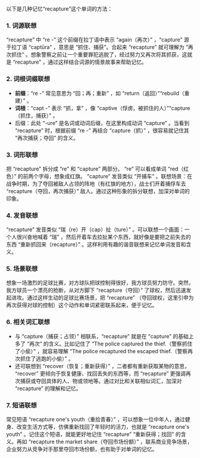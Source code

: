 以下是几种记忆“recapture”这个单词的方法：

### 1. 词源联想
“recapture” 中 “re -” 这个前缀在拉丁语中表示 “again（再次）” ，“capture” 源于拉丁语 “captūra” ，意思是 “抓住、捕获”。合起来 “recapture” 就可理解为 “再次抓住” 。想象警察之前让一个重要罪犯逃脱了，经过努力又再次将其抓获，这就是 “recapture” ，通过这样结合词源的情景故事来帮助记忆。

### 2. 词根词缀联想
 - **前缀**：“re -” 常见意思为 “回；再；重新” ，如 “return（返回）”“rebuild（重建）” 。
 - **词根**：“capt -” 表示 “抓，拿” ，像 “captive（俘虏，被抓住的人）”“capture（抓住，捕获）” 。
 - 后缀：此处 “-ure” 是名词或动词后缀，在这里构成动词 “capture” 。当看到 “recapture” 时，根据前缀 “re -” 再结合 “capture（抓）” ，很容易就记住其 “再次捕获；夺回” 的含义。

### 3. 词形联想
把 “recapture” 拆分成 “re” 和 “capture” 两部分。 “re” 可以看成单词 “red（红色）” 的前两个字母，想象成红旗。 “capture” 发音类似 “开捕车” 。联想场景：在战争时期，为了夺回被敌人占领的阵地（有红旗的地方），战士们开着捕俘车去 “recapture（夺回，再次捕获）” 敌人。通过这种形象的拆分联想，加深对单词的印象。

### 4. 发音联想
“recapture” 发音类似 “瑞（re）开（cap）扯（ture）” 。可以联想一个画面：一个人很兴奋地喊着 “瑞” ，然后开着车去拉扯某个东西，就好像是要把之前失去的东西 “重新抓回来（recapture）” 。这样利用有趣的谐音联想来记忆单词发音和含义。

### 5. 场景联想
想象一场激烈的足球比赛，对方球队把球控制得很好，我方球员努力防守。突然，我方球员一个漂亮的抢断，从对方脚下 “recapture（夺回）” 了球权，然后迅速发起进攻。通过这样生动的足球比赛场景，把 “recapture” （夺回球权，这里引申为再次获得对球的控制）这个动作和单词紧密联系起来，便于记忆。

### 6. 相关词汇联想
 - 与 “capture（捕获；占领）” 相联系，“recapture” 就是在 “capture” 的基础上多了 “再次” 的含义。比如记住了 “The police captured the thief.（警察抓住了小偷）” ，就容易理解 “The police recaptured the escaped thief.（警察再次抓住了逃跑的小偷）” 。
 - 还可联想到 “recover（恢复；重新获得）” ，二者都有重新获取某物的意思， “recover” 更倾向于恢复健康、找回丢失的东西等，而 “recapture” 更强调再次捕获或夺回具体的人、物或领地等。通过对比和关联相似词汇，加深对 “recapture” 的理解和记忆。

### 7. 短语联想
常见短语 “recapture one's youth（重拾青春）” ，可以想象一位中年人，通过健身、改变生活方式等，仿佛重新找回了年轻时的活力，也就是 “recapture one's youth” 。记住这个短语，就能更好地记住 “recapture” “重新获得；找回” 的含义。再如 “recapture the market share（夺回市场份额）” ，联系商业竞争场景，企业努力从竞争对手那里夺回市场份额，也有助于对单词的记忆。 